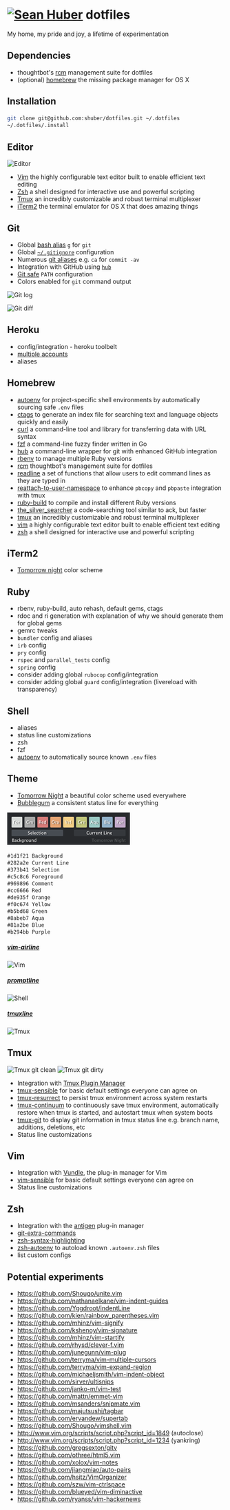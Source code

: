 # [![Sean Huber](https://cloud.githubusercontent.com/assets/2419/6550752/832d9a64-c5ea-11e4-9717-6f9aa6e023b5.png)](https://github.com/shuber) dotfiles

My home, my pride and joy, a lifetime of experimentation

## Dependencies

* thoughtbot's [rcm](https://github.com/thoughtbot/rcm) management suite for dotfiles
* (optional) [homebrew](http://brew.sh/) the missing package manager for OS X

## Installation

```bash
git clone git@github.com:shuber/dotfiles.git ~/.dotfiles
~/.dotfiles/.install
```

## Editor

![Editor](https://www.dropbox.com/s/e4846hxq04a4qu9/Screenshot%202015-08-29%2014.28.59.png?dl=1)

* [Vim](http://www.vim.org/) the highly configurable text editor built to enable efficient text editing
* [Zsh](http://www.zsh.org/) a shell designed for interactive use and powerful scripting
* [Tmux](https://tmux.github.io/) an incredibly customizable and robust terminal multiplexer
* [iTerm2](https://www.iterm2.com/) the terminal emulator for OS X that does amazing things

## Git

* Global [bash alias](https://github.com/shuber/dotfiles/blob/master/shell/aliases/git.sh#L1) `g` for `git`
* Global [`~/.gitignore`](https://github.com/shuber/dotfiles/blob/master/gitignore) configuration
* Numerous [git aliases](https://github.com/shuber/dotfiles/blob/master/gitconfig#L1) e.g. `ca` for `commit -av`
* Integration with GitHub using [`hub`](https://hub.github.com/)
* [Git safe](https://github.com/thoughtbot/suspenders/pull/282) `PATH` configuration
* Colors enabled for `git` command output

![Git log](https://www.dropbox.com/s/rio9s6xa8nhacqm/Screenshot%202015-08-30%2015.13.22.png?dl=1)

![Git diff](https://www.dropbox.com/s/kckxiwc0bmahzgi/Screenshot%202015-08-30%2015.15.13.png?dl=1)

## Heroku

* config/integration - heroku toolbelt
* [multiple accounts](https://github.com/ddollar/heroku-accounts)
* aliases

## Homebrew

* [autoenv](https://github.com/kennethreitz/autoenv) for project-specific shell environments by automatically sourcing safe `.env` files
* [ctags](http://ctags.sourceforge.net/index.html) to generate an index file for searching text and language objects quickly and easily
* [curl](http://curl.haxx.se/) a command-line tool and library for transferring data with URL syntax
* [fzf](https://github.com/junegunn/fzf) a command-line fuzzy finder written in Go
* [hub](https://hub.github.com/) a command-line wrapper for git with enhanced GitHub integration
* [rbenv](https://github.com/sstephenson/rbenv) to manage multiple Ruby versions
* [rcm](https://github.com/thoughtbot/rcm) thoughtbot's management suite for dotfiles
* [readline](https://tiswww.case.edu/php/chet/readline/rltop.html) a set of functions that allow users to edit command lines as they are typed in
* [reattach-to-user-namespace](https://github.com/ChrisJohnsen/tmux-MacOSX-pasteboard) to enhance `pbcopy` and `pbpaste` integration with tmux
* [ruby-build](https://github.com/sstephenson/ruby-build) to compile and install different Ruby versions
* [the_silver_searcher](https://github.com/ggreer/the_silver_searcher) a code-searching tool similar to ack, but faster
* [tmux](https://tmux.github.io/) an incredibly customizable and robust terminal multiplexer
* [vim](http://www.vim.org/) a highly configurable text editor built to enable efficient text editing
* [zsh](http://www.zsh.org/) a shell designed for interactive use and powerful scripting

## iTerm2

* [Tomorrow night](https://github.com/shuber/dotfiles/blob/master/iterm2/Tomorrow%20Night.itermcolors) color scheme

## Ruby

* rbenv, ruby-build, auto rehash, default gems, ctags
* rdoc and ri generation with explanation of why we should generate them for global gems
* gemrc tweaks
* `bundler` config and aliases
* `irb` config
* `pry` config
* `rspec` and `parallel_tests` config
* `spring` config
* consider adding global `rubocop` config/integration
* consider adding global `guard` config/integration (livereload with transparency)

## Shell

* aliases
* status line customizations
* zsh
* fzf
* [autoenv](https://github.com/kennethreitz/autoenv) to automatically source known `.env` files

## Theme

* [Tomorrow Night](https://github.com/chriskempson/tomorrow-theme) a beautiful color scheme used everywhere
* [Bubblegum](https://github.com/bling/vim-airline/blob/master/autoload/airline/themes/bubblegum.vim) a consistent status line for everything

![Tomorrow Night](https://raw.githubusercontent.com/ChrisKempson/Tomorrow-Theme/master/Images/Tomorrow-Night-Palette.png)

```
#1d1f21 Background
#282a2e Current Line
#373b41 Selection
#c5c8c6 Foreground
#969896 Comment
#cc6666 Red
#de935f Orange
#f0c674 Yellow
#b5bd68 Green
#8abeb7 Aqua
#81a2be Blue
#b294bb Purple
```

##### [vim-airline](https://github.com/bling/vim-airline)
![Vim](https://www.dropbox.com/s/jawhcko1ztpo9yy/Screenshot%202015-08-30%2011.26.32.png?dl=1)

##### [promptline](https://github.com/edkolev/promptline.vim)
![Shell](https://www.dropbox.com/s/ct3gw516qs4bf8m/Screenshot%202015-08-30%2011.27.01.png?dl=1)

##### [tmuxline](https://github.com/edkolev/tmuxline.vim)
![Tmux](https://www.dropbox.com/s/es9ko7o4lv179xe/Screenshot%202015-08-30%2011.25.50.png?dl=1)

## Tmux

![Tmux git clean](https://www.dropbox.com/s/thuf5mkhojovols/Screenshot%202015-08-29%2013.32.30.png?dl=1)
![Tmux git dirty](https://www.dropbox.com/s/yqsgogc2olkqvqk/Screenshot%202015-08-29%2013.30.00.png?dl=1)

* Integration with [Tmux Plugin Manager](https://github.com/tmux-plugins/tpm)
* [tmux-sensible](https://github.com/tmux-plugins/tmux-sensible) for basic default settings everyone can agree on
* [tmux-resurrect](https://github.com/tmux-plugins/tmux-resurrect) to persist tmux environment across system restarts
* [tmux-continuum](https://github.com/tmux-plugins/tmux-continuum) to continuously save tmux environment, automatically restore when tmux is started, and autostart tmux when system boots
* [tmux-git](https://github.com/shuber/tmux-git) to display git information in tmux status line e.g. branch name, additions, deletions, etc
* Status line customizations

## Vim

* Integration with [Vundle](https://github.com/VundleVim/Vundle.vim), the plug-in manager for Vim
* [vim-sensible](https://github.com/tpope/vim-sensible) for basic default settings everyone can agree on
* Status line customizations

## Zsh

* Integration with the [antigen](https://github.com/zsh-users/antigen) plug-in manager
* [git-extra-commands](https://github.com/unixorn/git-extra-commands)
* [zsh-syntax-highlighting](https://github.com/zsh-users/zsh-syntax-highlighting)
* [zsh-autoenv](https://github.com/Tarrasch/zsh-autoenv) to autoload known `.autoenv.zsh` files
* list custom configs

## Potential experiments

* https://github.com/Shougo/unite.vim
* https://github.com/nathanaelkane/vim-indent-guides
* https://github.com/Yggdroot/indentLine
* https://github.com/kien/rainbow_parentheses.vim
* https://github.com/mhinz/vim-signify
* https://github.com/kshenoy/vim-signature
* https://github.com/mhinz/vim-startify
* https://github.com/rhysd/clever-f.vim
* https://github.com/junegunn/vim-plug
* https://github.com/terryma/vim-multiple-cursors
* https://github.com/terryma/vim-expand-region
* https://github.com/michaeljsmith/vim-indent-object
* https://github.com/sirver/ultisnips
* https://github.com/janko-m/vim-test
* https://github.com/mattn/emmet-vim
* https://github.com/msanders/snipmate.vim
* https://github.com/majutsushi/tagbar
* https://github.com/ervandew/supertab
* https://github.com/Shougo/vimshell.vim
* http://www.vim.org/scripts/script.php?script_id=1849 (autoclose)
* http://www.vim.org/scripts/script.php?script_id=1234 (yankring)
* https://github.com/gregsexton/gitv
* https://github.com/othree/html5.vim
* https://github.com/xolox/vim-notes
* https://github.com/jiangmiao/auto-pairs
* https://github.com/hsitz/VimOrganizer
* https://github.com/szw/vim-ctrlspace
* https://github.com/blueyed/vim-diminactive
* https://github.com/ryanss/vim-hackernews
